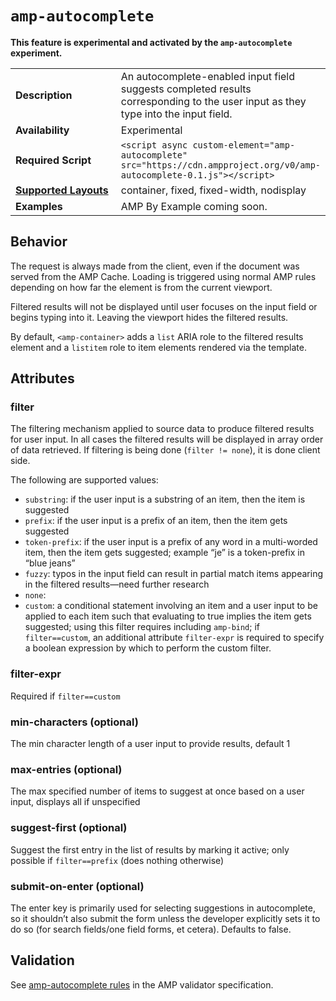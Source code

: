 <!--
Copyright 2019 The AMP HTML Authors. All Rights Reserved.

Licensed under the Apache License, Version 2.0 (the "License");
you may not use this file except in compliance with the License.
You may obtain a copy of the License at

      http://www.apache.org/licenses/LICENSE-2.0

Unless required by applicable law or agreed to in writing, software
distributed under the License is distributed on an "AS-IS" BASIS,
WITHOUT WARRANTIES OR CONDITIONS OF ANY KIND, either express or implied.
See the License for the specific language governing permissions and
limitations under the License.
-->

# `amp-autocomplete`

**This feature is experimental and activated by the `amp-autocomplete` experiment.**

<table>
  <tr>
    <td width="40%"><strong>Description</strong></td>
    <td>An autocomplete-enabled input field suggests completed results corresponding to the user input as they type into the input field.</td>
  </tr>
  <tr>
    <td width="40%"><strong>Availability</strong></td>
    <td>Experimental</td>
  </tr>
  <tr>
    <td width="40%"><strong>Required Script</strong></td>
    <td><code>&lt;script async custom-element="amp-autocomplete" src="https://cdn.ampproject.org/v0/amp-autocomplete-0.1.js">&lt;/script></code></td>
  </tr>
  <tr>
    <td class="col-fourty"><strong><a href="https://www.ampproject.org/docs/guides/responsive/control_layout.html">Supported Layouts</a></strong></td>
    <td>container, fixed, fixed-width, nodisplay</td>
  </tr>
  <tr>
    <td width="40%"><strong>Examples</strong></td>
    <td>AMP By Example coming soon.</td>
  </tr>
</table>

## Behavior

The request is always made from the client, even if the document was served from the AMP Cache. Loading is triggered using normal AMP rules depending on how far the element is from the current viewport.

Filtered results will not be displayed until user focuses on the input field or begins typing into it. Leaving the viewport hides the filtered results.

By default, `<amp-container>` adds a `list` ARIA role to the filtered results element and a `listitem` role to item
elements rendered via the template.

## Attributes

### filter
The filtering mechanism applied to source data to produce filtered results for user input. In all cases the filtered results will be displayed in array order of data retrieved. If filtering is being done (`filter != none`), it is done client side. 

The following are supported values:
* `substring`: if the user input is a substring of an item, then the item is suggested
* `prefix`: if the user input is a prefix of an item, then the item gets suggested
* `token-prefix`: if the user input is a prefix of any word in a multi-worded item, then the item gets suggested; example “je” is a token-prefix in “blue jeans”
* `fuzzy`: typos in the input field can result in partial match items appearing in the filtered results—need further research
* `none`: 
* `custom`:  a conditional statement involving an item and a user input to be applied to each item such that evaluating to true implies the item gets suggested; using this filter requires including `amp-bind`; if `filter==custom`, an additional attribute `filter-expr` is required to specify a boolean expression by which to perform the custom filter.

### filter-expr
Required if `filter==custom`

### min-characters (optional)
The min character length of a user input to provide results, default 1

### max-entries (optional)
The max specified number of items to suggest at once based on a user input, displays all if unspecified 

### suggest-first (optional)
Suggest the first entry in the list of results by marking it active; only possible if `filter==prefix` (does nothing otherwise)

### submit-on-enter (optional)
The enter key is primarily used for selecting suggestions in autocomplete, so it shouldn’t also submit the form unless the developer explicitly sets it to do so (for search fields/one field forms, et cetera). Defaults to false. 

## Validation
See [amp-autocomplete rules](https://github.com/ampproject/amphtml/blob/master/extensions/amp-autocomplete/validator-amp-autocomplete.protoascii) in the AMP validator specification.
